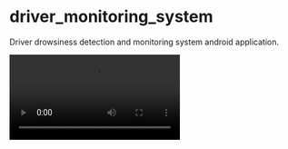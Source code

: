 # driver_monitoring_system

Driver drowsiness detection and monitoring system android application.

![](https://github.com/tolgaocal80/Driver_Monitoring_System/blob/master/ezgif.com-gif-maker%20(1).mp4)


